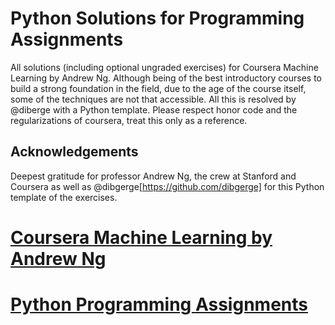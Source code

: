 # Python Solutions for Programming Assignments
All solutions (including optional ungraded exercises) for Coursera Machine Learning by Andrew Ng. Although being of the best introductory courses to build a strong foundation in the field, due to the age of the course itself, some of the techniques are not that accessible. All this is resolved by @diberge with a Python template. Please respect honor code and the regularizations of coursera, treat this only as a reference.

## Acknowledgements
Deepest gratitude for professor Andrew Ng, the crew at Stanford and Coursera as well as @dibgerge[https://github.com/dibgerge] for this Python template of the exercises.

# [Coursera Machine Learning by Andrew Ng](https://www.coursera.org/learn/machine-learning) 
# [Python Programming Assignments](https://github.com/dibgerge/ml-coursera-python-assignments)
